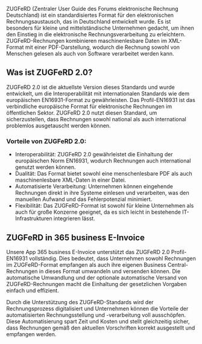 ZUGFeRD (Zentraler User Guide des Forums elektronische Rechnung Deutschland) ist ein standardisiertes Format für den elektronischen Rechnungsaustausch, das in Deutschland entwickelt wurde. Es ist besonders für kleine und mittelständische Unternehmen gedacht, um ihnen den Einstieg in die elektronische Rechnungsverarbeitung zu erleichtern. ZUGFeRD-Rechnungen kombinieren maschinenlesbare Daten im XML-Format mit einer PDF-Darstellung, wodurch die Rechnung sowohl von Menschen gelesen als auch von Software verarbeitet werden kann.

## Was ist ZUGFeRD 2.0?
ZUGFeRD 2.0 ist die aktuellste Version dieses Standards und wurde entwickelt, um die Interoperabilität mit internationalen Standards wie dem europäischen EN16931-Format zu gewährleisten. Das Profil-EN16931 ist das verbindliche europäische Format für elektronische Rechnungen im öffentlichen Sektor. ZUGFeRD 2.0 nutzt diesen Standard, um sicherzustellen, dass Rechnungen sowohl national als auch international problemlos ausgetauscht werden können.

### Vorteile von ZUGFeRD 2.0:
* Interoperabilität: ZUGFeRD 2.0 gewährleistet die Einhaltung der europäischen Norm EN16931, wodurch Rechnungen auch international genutzt werden können.
* Dualität: Das Format bietet sowohl eine menschenlesbare PDF als auch maschinenlesbare XML-Daten in einer Datei.
* Automatisierte Verarbeitung: Unternehmen können eingehende Rechnungen direkt in ihre Systeme einlesen und verarbeiten, was den manuellen Aufwand und das Fehlerpotenzial minimiert.
* Flexibilität: Das ZUGFeRD-Format ist sowohl für kleine Unternehmen als auch für große Konzerne geeignet, da es sich leicht in bestehende IT-Infrastrukturen integrieren lässt.

## ZUGFeRD in 365 business E-Invoice
Unsere App 365 business E-Invoice unterstützt das ZUGFeRD 2.0 Profil-EN16931 vollständig. Dies bedeutet, dass Unternehmen sowohl Rechnungen im ZUGFeRD-Format empfangen als auch ihre eigenen Business Central-Rechnungen in dieses Format umwandeln und versenden können. Die automatische Umwandlung und der optionale automatische Versand von ZUGFeRD-Rechnungen macht die Einhaltung der gesetzlichen Vorgaben einfach und effizient.

Durch die Unterstützung des ZUGFeRD-Standards wird der Rechnungsprozess digitalisiert und Unternehmen können die Vorteile der automatisierten Rechnungsstellung und -verarbeitung voll ausschöpfen. Diese Automatisierung spart Zeit und Kosten und stellt gleichzeitig sicher, dass Rechnungen gemäß den aktuellen Vorschriften korrekt ausgestellt und empfangen werden.